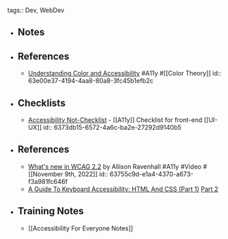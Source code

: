tags:: Dev, WebDev

- ## Notes
- ## References
	- [Understanding Color and Accessibility](https://www.telerik.com/blogs/understanding-color-accessibility) #A11y #[[Color Theory]]
	  id:: 63e00e37-4194-4aa8-80a8-3fc45b1efb2c
- ## Checklists
	- [Accessibility Not-Checklist](https://not-checklist.intopia.digital/) - [[A11y]] Checklist for front-end [[UI-UX]]
	  id:: 6373db15-6572-4a6c-ba2e-27292d9140b5
- ## References
	- [What's new in WCAG 2.2](https://www.youtube.com/watch?v=5yhL8q8hDMA) by Allison Ravenhall #A11y #Video #[[November 9th, 2022]]
	  id:: 63755c9d-e1a4-4370-a673-f3a981fc646f
	- [A Guide To Keyboard Accessibility: HTML And CSS (Part 1)](https://www.smashingmagazine.com/2022/11/guide-keyboard-accessibility-html-css-part1/) [Part 2](https://www.smashingmagazine.com/2022/11/guide-keyboard-accessibility-javascript-part2/)
- ## Training Notes
	- [[Accessibility For Everyone Notes]]